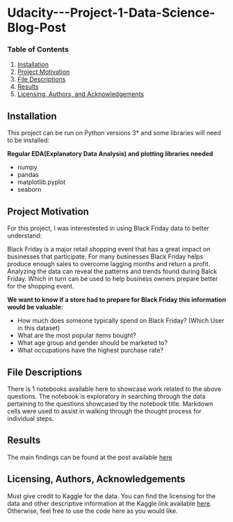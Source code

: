 # Udacity---Project-1-Data-Science-Blog-Post

### Table of Contents

1. [Installation](#installation)
2. [Project Motivation](#motivation)
3. [File Descriptions](#files)
4. [Results](#results)
5. [Licensing, Authors, and Acknowledgements](#licensing)


## Installation <a name="installation"></a>

This project can be run on Python versions 3* and some libraries will need to be installed:

__Regular EDA(Explanatory Data Analysis) and plotting libraries needed__ 

- numpy
- pandas 
- matplotlib.pyplot 
- seaborn 

## Project Motivation<a name="motivation"></a>

For this project, I was interestested in using Black Friday data to better understand:

Black Friday is a major retail shopping event that has a great impact on businesses that participate. For many businesses Black Friday helps produce enough sales to overcome lagging months and return a profit. Analyzing the data can reveal the patterns and trends found during Balck Friday. Which in turn can be used to help business owners prepare better for the shopping event.

__We want to know if a store had to prepare for Black Friday this information would be valuable:__

- How much does someone typically spend on Black Friday? (Which User in this dataset)
- What are the most popular items bought?
- What age group and gender should be marketed to?
- What occupations have the highest purchase rate?

## File Descriptions <a name="files"></a>

There is 1 notebooks available here to showcase work related to the above questions. The notebook is exploratory in searching through the data pertaining to the questions showcased by the notebook title. Markdown cells were used to assist in walking through the thought process for individual steps.


## Results<a name="results"></a>

The main findings can be found at the post available
 [here](https://hunter-kane-sparrow.medium.com/black-friday-analysis-82bd270f1c6d)  


## Licensing, Authors, Acknowledgements<a name="licensing"></a>

Must give credit to Kaggle for the data. You can find the licensing for the data and other descriptive information at the Kaggle link available [here](https://www.kaggle.com/sdolezel/black-friday/notebooks). Otherwise, feel free to use the code here as you would like. 

